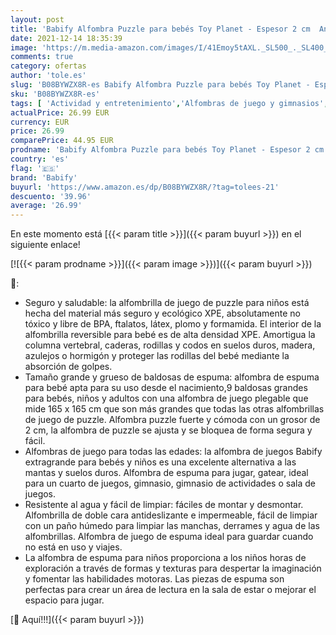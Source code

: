 ```yaml
---
layout: post
title: 'Babify Alfombra Puzzle para bebés Toy Planet - Espesor 2 cm  Antideslizante  Extragrande  Reversible  Impermeable  portátil  de Doble Cara  para niños pequeños y bebés  165x165x2cm '
date: 2021-12-14 18:35:39
image: 'https://m.media-amazon.com/images/I/41Emoy5tAXL._SL500_._SL400_.jpg'
comments: true
category: ofertas
author: 'tole.es'
slug: 'B08BYWZX8R-es Babify Alfombra Puzzle para bebés Toy Planet - Espesor 2...'
sku: 'B08BYWZX8R-es'
tags: [ 'Actividad y entretenimiento','Alfombras de juego y gimnasios','Bebé','babify','bebés', ]
actualPrice: 26.99 EUR
currency: EUR
price: 26.99
comparePrice: 44.95 EUR
prodname: 'Babify Alfombra Puzzle para bebés Toy Planet - Espesor 2 cm  Antideslizante  Extragrande  Reversible  Impermeable  portátil  de Doble Cara  para niños pequeños y bebés  165x165x2cm '
country: 'es'
flag: '🇪🇸'
brand: 'Babify'
buyurl: 'https://www.amazon.es/dp/B08BYWZX8R/?tag=tolees-21'
descuento: '39.96'
average: '26.99'
---
```


En este momento está [{{< param title >}}]({{< param buyurl >}}) en el siguiente enlace!

[![{{< param prodname >}}]({{< param image >}})]({{< param buyurl >}})

🔎:

- Seguro y saludable: la alfombrilla de juego de puzzle para niños está hecha del material más seguro y ecológico XPE, absolutamente no tóxico y libre de BPA, ftalatos, látex, plomo y formamida. El interior de la alfombrilla reversible para bebé es de alta densidad XPE. Amortigua la columna vertebral, caderas, rodillas y codos en suelos duros, madera, azulejos o hormigón y proteger las rodillas del bebé mediante la absorción de golpes.
- Tamaño grande y grueso de baldosas de espuma: alfombra de espuma para bebé apta para su uso desde el nacimiento,9 baldosas grandes para bebés, niños y adultos con una alfombra de juego plegable que mide 165 x 165 cm que son más grandes que todas las otras alfombrillas de juego de puzzle. Alfombra puzzle fuerte y cómoda con un grosor de 2 cm, la alfombra de puzzle se ajusta y se bloquea de forma segura y fácil.
- Alfombras de juego para todas las edades: la alfombra de juegos Babify extragrande para bebés y niños es una excelente alternativa a las mantas y suelos duros. Alfombra de espuma para jugar, gatear, ideal para un cuarto de juegos, gimnasio, gimnasio de actividades o sala de juegos.
- Resistente al agua y fácil de limpiar: fáciles de montar y desmontar. Alfombrilla de doble cara antideslizante e impermeable, fácil de limpiar con un paño húmedo para limpiar las manchas, derrames y agua de las alfombrillas. Alfombra de juego de espuma ideal para guardar cuando no está en uso y viajes.
- La alfombra de espuma para niños proporciona a los niños horas de exploración a través de formas y texturas para despertar la imaginación y fomentar las habilidades motoras. Las piezas de espuma son perfectas para crear un área de lectura en la sala de estar o mejorar el espacio para jugar.

[🛒 Aquí!!!]({{< param buyurl >}})

